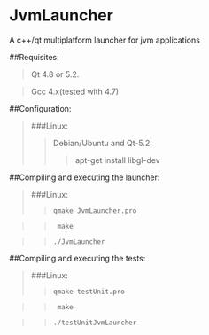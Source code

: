 JvmLauncher
===========

A c++/qt multiplatform launcher for jvm applications

##Requisites:
> Qt 4.8 or 5.2.

> Gcc 4.x(tested with 4.7)

##Configuration:
> ###Linux:
>> Debian/Ubuntu and Qt-5.2:
>>>apt-get install libgl-dev

##Compiling and executing the launcher:
> ###Linux:
> > `qmake JvmLauncher.pro`

> >` make`

> > `./JvmLauncher`

##Compiling and executing the tests:
> ###Linux:
> > `qmake testUnit.pro`

> >` make`

> > `./testUnitJvmLauncher`

